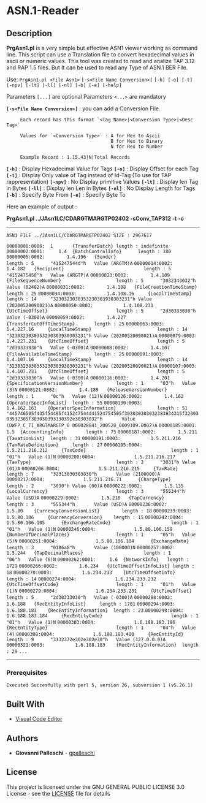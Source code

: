 # ASN.1-Reader

## Description
**PrgAsn1.pl** is a very simple but effective ASN1 viewer working as command line.  This script can use a Translation file to convert hexadecimal values in ascii or numeric values. This tool was created to read and analize TAP 3.12 and RAP 1.5 files. But It can be used to read any Type of ASN.1 BER File.

Use: `PrgAsn1.pl <File Asn1>` `[-s<File Name Conversion>]` `[-h] [-o] [-t] [-npv] [-lt] [-ll] [-nl] [-b] [-e] [-help]`

Parameters `[...]` are optional 
Parameters `<...>` are mandatory

**`[-s<File Name Conversion>]`** : you can add a Conversion File. 

         Each record has this format `<Tag Name>|<Conversion Type>|<Desc Tag>`

         Values for `<Conversion Type>` : A for Hex to Ascii
                                          B for Hex to Binary
                                          N for Hex to Number

         Example Record : 1.15.43|N|Total Records

**`[-h]`**                       : Display Hexadecimal Value for Tags
**`[-o]`**                       : Display Offset for each Tag
**`[-t]`**                       : Display Only value of Tag instead of Id-Tag (To use for TAP rappresentation)
**`[-npv]`**                     : No Display primitive Values
**`[-lt]`**                      : Display len Tag in Bytes
**`[-ll]`**                      : Display len Len in Bytes
**`[-nl]`**                      : No Display Length for Tags
**`[-b]`**                       : Specify Byte From
**`[-e]`**                       : Specify Byte To

Here an example of output :

**PrgAsn1.pl ../JAsn1LC/CDARGTMARGTP02402 -sConv_TAP312 -t -o**
***
`ASN1 FILE ../JAsn1LC/CDARGTMARGTP02402 SIZE : 2967617`

`00000000:0000:  1       {TransferBatch} length : indefinite`
`00000002:0001:     1.4  {BatchControlInfo}      length : 180`
`00000005:0002:        1.4.196   {Sender}                                length : 5      "415247544d"h   Value (ARGTM)A`
`00000014:0002:        1.4.182   {Recipient}                             length : 5      "4152475450"h   Value (ARGTP)A`
`00000023:0002:        1.4.109   {FileSequenceNumber}                    length : 5      "3032343032"h   Value (02402)A`
`00000031:0002:        1.4.108   {FileCreationTimeStamp} length : 25`
`00000034:0003:           1.4.108.16     {LocalTimeStamp}                        length : 14     "3230323030353230303930303231"h Value (20200520090021)A`
`00000050:0003:           1.4.108.231    {UtcTimeOffset}                         length : 5      "2d30333030"h   Value (-0300)A`
`00000059:0002:        1.4.227   {TransferCutOffTimeStamp}       length : 25`
`00000063:0003:           1.4.227.16     {LocalTimeStamp}                        length : 14     "3230323030353230303930303231"h Value (20200520090021)A`
`00000079:0003:           1.4.227.231    {UtcTimeOffset}                         length : 5      "2d30333030"h   Value (-0300)A`
`00000088:0002:        1.4.107   {FileAvailableTimeStamp}        length : 25`
`00000091:0003:           1.4.107.16     {LocalTimeStamp}                        length : 14     "3230323030353230303930303231"h Value (20200520090021)A`
`00000107:0003:           1.4.107.231    {UtcTimeOffset}                         length : 5      "2d30333030"h   Value (-0300)A`
`00000116:0002:        1.4.201   {SpecificationVersionNumber}            length : 1      "03"h   Value (3)N`
`00000121:0002:        1.4.189   {ReleaseVersionNumber}                  length : 1      "0c"h   Value (12)N`
`00000126:0002:        1.4.162   {OperatorSpecInfoList}  length : 55`
`00000130:0003:           1.4.162.163    {OperatorSpecInformation}               length : 51     "445746505f435f54495f415247544d41524754505f303030303032383834315f3230303532305f303030393130392e30303032"h       Value (DWFP_C_TI_ARGTMARGTP_0 000028841_200520_0009109.0002)A`
`00000185:0001:     1.5  {AccountingInfo}        length : 75`
`00000187:0002:        1.5.211   {TaxationList}  length : 31`
`00000191:0003:           1.5.211.216    {TaxRateDefinition}     length : 27`
`00000195:0004:              1.5.211.216.212     {TaxCode}                               length : 1      "01"h   Value (1)N`
`00000200:0004:              1.5.211.216.217     {TaxType}                               length : 2      "3031"h Value (01)A`
`00000206:0004:              1.5.211.216.215     {TaxRate}                               length : 7      "32313030303030"h       Value (2100000)A`
`00000217:0004:              1.5.211.216.71      {ChargeType}                            length : 2      "3030"h Value (00)A`
`00000222:0002:        1.5.135   {LocalCurrency}                         length : 3      "555344"h       Value (USD)A`
`00000229:0002:        1.5.210   {TapCurrency}                           length : 3      "555344"h       Value (USD)A`
`00000236:0002:        1.5.80    {CurrencyConversionList}        length : 18`
`00000239:0003:           1.5.80.106     {CurrencyConversion}    length : 15`
`00000242:0004:              1.5.80.106.105      {ExchangeRateCode}                      length : 1      "01"h   Value (1)N`
`00000246:0004:              1.5.80.106.159      {NumberOfDecimalPlaces}                 length : 1      "05"h   Value (5)N`
`00000251:0004:              1.5.80.106.104      {ExchangeRate}                          length : 3      "0186a0"h       Value (100000)N`
`00000257:0002:        1.5.244   {TapDecimalPlaces}                      length : 1      "06"h   Value (6)N`
`00000262:0001:     1.6  {NetworkInfo}   length : 1729`
`00000266:0002:        1.6.234   {UtcTimeOffsetInfoList} length : 18`
`00000270:0003:           1.6.234.233    {UtcTimeOffsetInfo}     length : 14`
`00000274:0004:              1.6.234.233.232     {UtcTimeOffsetCode}                     length : 1      "01"h   Value (1)N`
`00000279:0004:              1.6.234.233.231     {UtcTimeOffset}                         length : 5      "2d30333030"h   Value (-0300)A`
`00000288:0002:        1.6.188   {RecEntityInfoList}     length : 1701`
`00000294:0003:           1.6.188.183    {RecEntityInformation}  length : 23`
`00000298:0004:              1.6.188.183.184     {RecEntityCode}                         length : 1      "01"h   Value (1)N`
`00000303:0004:              1.6.188.183.186     {RecEntityType}                         length : 1      "04"h   Value (4)`
`00000308:0004:              1.6.188.183.400     {RecEntityId}                           length : 9      "3132372e302e302e30"h   Value (127.0.0.0)A`
`00000321:0003:           1.6.188.183    {RecEntityInformation}  length : 29`
`...`
***
### Prerequisites

`Executed Succesfully with perl 5, version 26, subversion 1 (v5.26.1)`

## Built With

* [Visual Code Editor](https://code.visualstudio.com) 

## Authors

* **Giovanni Palleschi** - [gpalleschi](https://github.com/gpalleschi)

## License

This project is licensed under the GNU GENERAL PUBLIC LICENSE 3.0 License - see the [LICENSE](LICENSE) file for details




